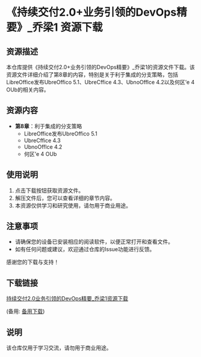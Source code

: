 # 《持续交付2.0+业务引领的DevOps精要》_乔梁1 资源下载

## 资源描述

本仓库提供《持续交付2.0+业务引领的DevOps精要》_乔梁1的资源文件下载。该资源文件详细介绍了第8章的内容，特别是关于利于集成的分支策略，包括LibreOffice发布UbreOffico 5.1、UbreCffice 4.3、UbnoOfflce 4.2以及何区’e 4 OUb的相关内容。

## 资源内容

- **第8章**：利于集成的分支策略
  - LibreOffice发布UbreOffico 5.1
  - UbreCffice 4.3
  - UbnoOfflce 4.2
  - 何区’e 4 OUb

## 使用说明

1. 点击下载按钮获取资源文件。
2. 解压文件后，您可以查看详细的章节内容。
3. 本资源仅供学习和研究使用，请勿用于商业用途。

## 注意事项

- 请确保您的设备已安装相应的阅读软件，以便正常打开和查看文件。
- 如有任何问题或建议，欢迎通过仓库的Issue功能进行反馈。

感谢您的下载与支持！

## 下载链接
[持续交付2.0业务引领的DevOps精要_乔梁1资源下载](https://pan.quark.cn/s/d46c7a0761b0) 

(备用: [备用下载](https://pan.baidu.com/s/1kdVirpFTHyDp4trBTO4dlw?pwd=1234))

## 说明

该仓库仅用于学习交流，请勿用于商业用途。
